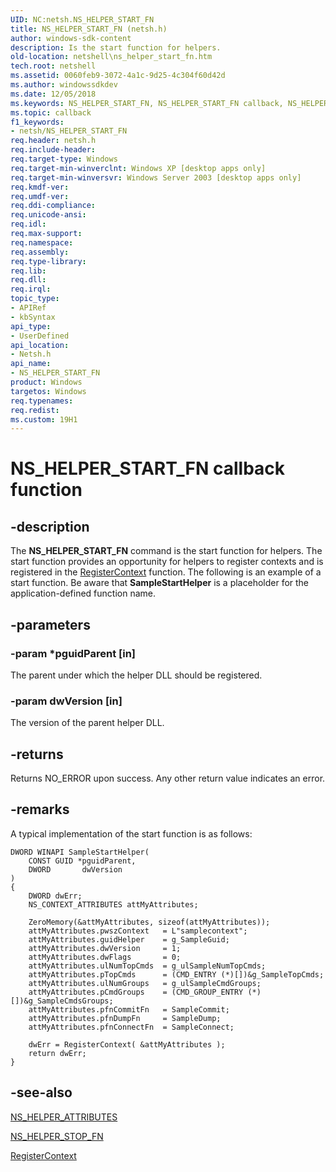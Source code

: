```yaml
---
UID: NC:netsh.NS_HELPER_START_FN
title: NS_HELPER_START_FN (netsh.h)
author: windows-sdk-content
description: Is the start function for helpers.
old-location: netshell\ns_helper_start_fn.htm
tech.root: netshell
ms.assetid: 0060feb9-3072-4a1c-9d25-4c304f60d42d
ms.author: windowssdkdev
ms.date: 12/05/2018
ms.keywords: NS_HELPER_START_FN, NS_HELPER_START_FN callback, NS_HELPER_START_FN callback function [NetShell], _netsh_ns_helper_start_fn, netsh/NS_HELPER_START_FN, netshell.ns_helper_start_fn
ms.topic: callback
f1_keywords:
- netsh/NS_HELPER_START_FN
req.header: netsh.h
req.include-header: 
req.target-type: Windows
req.target-min-winverclnt: Windows XP [desktop apps only]
req.target-min-winversvr: Windows Server 2003 [desktop apps only]
req.kmdf-ver: 
req.umdf-ver: 
req.ddi-compliance: 
req.unicode-ansi: 
req.idl: 
req.max-support: 
req.namespace: 
req.assembly: 
req.type-library: 
req.lib: 
req.dll: 
req.irql: 
topic_type:
- APIRef
- kbSyntax
api_type:
- UserDefined
api_location:
- Netsh.h
api_name:
- NS_HELPER_START_FN
product: Windows
targetos: Windows
req.typenames: 
req.redist: 
ms.custom: 19H1
---
```


# NS_HELPER_START_FN callback function


## -description


The 
<b>NS_HELPER_START_FN</b> command is the start function for helpers. The start function provides an opportunity for helpers to register contexts and is registered in the 
<a href="https://docs.microsoft.com/previous-versions/windows/desktop/api/netsh/nf-netsh-registercontext">RegisterContext</a> function. The following is an example of a start function. Be aware that <b>SampleStartHelper</b> is a placeholder for the application-defined function name.


## -parameters




### -param *pguidParent [in]

The parent under which the helper DLL should be registered.


### -param dwVersion [in]

The version of the parent helper DLL.


## -returns



Returns NO_ERROR upon success. Any other return value indicates an error.




## -remarks



A typical implementation of the start function is as follows:

<pre class="syntax" xml:space="preserve"><code>DWORD WINAPI SampleStartHelper(
    CONST GUID *pguidParent,
    DWORD       dwVersion
)
{
    DWORD dwErr;
    NS_CONTEXT_ATTRIBUTES attMyAttributes;

    ZeroMemory(&amp;attMyAttributes, sizeof(attMyAttributes));
    attMyAttributes.pwszContext   = L"samplecontext";
    attMyAttributes.guidHelper    = g_SampleGuid;
    attMyAttributes.dwVersion     = 1;
    attMyAttributes.dwFlags       = 0;
    attMyAttributes.ulNumTopCmds  = g_ulSampleNumTopCmds;
    attMyAttributes.pTopCmds      = (CMD_ENTRY (*)[])&amp;g_SampleTopCmds;
    attMyAttributes.ulNumGroups   = g_ulSampleCmdGroups; 
    attMyAttributes.pCmdGroups    = (CMD_GROUP_ENTRY (*)[])&amp;g_SampleCmdsGroups;
    attMyAttributes.pfnCommitFn   = SampleCommit;
    attMyAttributes.pfnDumpFn     = SampleDump;
    attMyAttributes.pfnConnectFn  = SampleConnect;

    dwErr = RegisterContext( &amp;attMyAttributes );
    return dwErr;
}</code></pre>



## -see-also




<a href="https://docs.microsoft.com/windows/desktop/api/netsh/ns-netsh-ns_helper_attributes">NS_HELPER_ATTRIBUTES</a>



<a href="https://docs.microsoft.com/previous-versions/windows/desktop/api/netsh/nc-netsh-ns_helper_stop_fn">NS_HELPER_STOP_FN</a>



<a href="https://docs.microsoft.com/previous-versions/windows/desktop/api/netsh/nf-netsh-registercontext">RegisterContext</a>
 

 

